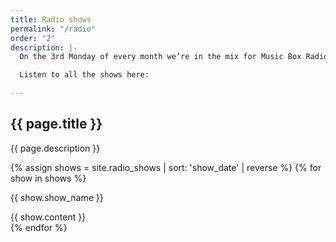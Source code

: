 ```yaml
---
title: Radio shows
permalink: "/radio"
order: "2"
description: |-
  On the 3rd Monday of every month we’re in the mix for Music Box Radio, a community radio station based in London.

  Listen to all the shows here:

---
```


<section class="mt-6">
	<div class="container">
		<div class="row">
			<div class="col w-full lg:w-2/3">
				<h1 class="mb-1">{{ page.title }}</h1>
				<p>{{ page.description }}</p>
				<div class="mt-5">
					{% assign shows = site.radio_shows | sort: 'show_date' | reverse %}
					{% for show in shows %}
						<div class="mb-4">
							<p class="mb-1 font-bold">{{ show.show_name }}</p>
							{{ show.content }}
						</div>
					{% endfor %}
				</div>
			</div>
		</div>
	</div>
</section>